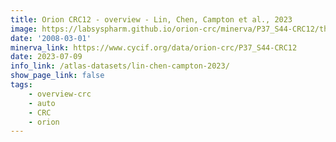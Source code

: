 ```yaml
---
title: Orion CRC12 - overview - Lin, Chen, Campton et al., 2023
image: https://labsyspharm.github.io/orion-crc/minerva/P37_S44-CRC12/thumbnail.jpg
date: '2008-03-01'
minerva_link: https://www.cycif.org/data/orion-crc/P37_S44-CRC12
date: 2023-07-09
info_link: /atlas-datasets/lin-chen-campton-2023/
show_page_link: false
tags:
    - overview-crc
    - auto
    - CRC
    - orion
---
```

